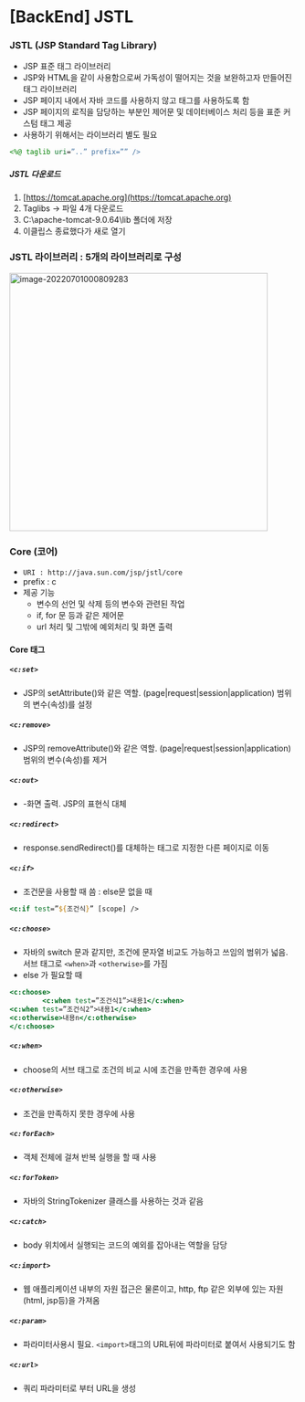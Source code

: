 

# [BackEnd] JSTL





### JSTL (JSP Standard Tag Library)

- JSP 표준 태그 라이브러리
- JSP와 HTML을 같이 사용함으로써 가독성이 떨어지는 것을 보완하고자 만들어진 태그 라이브러리
- JSP 페이지 내에서 자바 코드를 사용하지 않고 태그를 사용하도록 함
- JSP 페이지의 로직을 담당하는 부분인 제어문 및 데이터베이스 처리 등을 표준 커스텀 태그 제공
- 사용하기 위해서는 라이브러리 별도 필요

```jsp
<%@ taglib uri=”..” prefix=”” />
```



##### JSTL 다운로드

1. [https://tomcat.apache.org](https://tomcat.apache.org)
2. Taglibs -> 파일 4개 다운로드 
3. C:\apache-tomcat-9.0.64\lib 폴더에 저장
4. 이클립스 종료했다가 새로 열기



### JSTL 라이브러리 : 5개의 라이브러리로 구성

<img width="452" alt="image-20220701000809283" src="https://user-images.githubusercontent.com/101630615/176719991-45279c63-7753-4144-bc80-3d75b2d26a9b.png">

### Core (코어)

- ``URI : http://java.sun.com/jsp/jstl/core``
- prefix : c
- 제공 기능
  - 변수의 선언 및 삭제 등의 변수와 관련된 작업
  - if, for 문 등과 같은 제어문
  - url 처리 및 그밖에 예외처리 및 화면 출력

#### Core 태그 

##### ``<c:set>``

- JSP의 setAttribute()와 같은 역할. (page|request|session|application) 범위의 변수(속성)를 설정

##### ``<c:remove> ``

- JSP의 removeAttribute()와 같은 역할. (page|request|session|application) 범위의 변수(속성)를 제거

#####  ``<c:out> ``

- -화면 출력. JSP의 표현식 대체

#####  ``<c:redirect> ``

- response.sendRedirect()를 대체하는 태그로 지정한 다른 페이지로 이동

##### ``<c:if>``

- 조건문을 사용할 때 씀 : else문 없을 때

```jsp
<c:if test=”${조건식}” [scope] />
```



##### ``<c:choose>``

- 자바의 switch 문과 같지만, 조건에 문자열 비교도 가능하고 쓰임의 범위가 넓음. 서브 태그로 ``<when>``과 ``<otherwise>``를 가짐 
- else 가 필요할 때

```jsp
<c:choose>
		<c:when test=”조건식1”>내용1</c:when>
<c:when test=”조건식2”>내용1</c:when>
<c:otherwise>내용n</c:otherwise>
</c:choose>
```



##### ``<c:when>``

- choose의 서브 태그로 조건의 비교 시에  조건을 만족한 경우에 사용

##### ``<c:otherwise>``

- 조건을 만족하지 못한 경우에 사용

#####  ``<c:forEach> ``

- 객체 전체에 걸쳐 반복 실행을 할 때 사용

#####  ``<c:forToken> ``

- 자바의 StringTokenizer 클래스를 사용하는 것과 같음

##### ``<c:catch>``

- body 위치에서 실행되는 코드의 예외를 잡아내는 역할을 담당

#####  ``<c:import> ``

- 웹 애플리케이션 내부의 자원 접근은 물론이고, http, ftp 같은 외부에 있는 자원(html, jsp등)을 가져옴

#####  ``<c:param> ``

- 파라미터사용시 필요. ``<import>``태그의 URL뒤에 파라미터로 붙여서 사용되기도 함 

#####  ``<c:url> ``

- 쿼리 파라미터로 부터 URL을 생성

